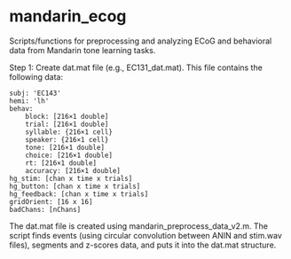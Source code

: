 # mandarin_ecog
Scripts/functions for preprocessing and analyzing ECoG and behavioral data from Mandarin tone learning tasks.

Step 1: Create dat.mat file (e.g., EC131_dat.mat). This file contains the following data:

    subj: 'EC143'
    hemi: 'lh'
    behav:
        block: [216×1 double]
        trial: [216×1 double]
        syllable: {216×1 cell}
        speaker: {216×1 cell}
        tone: [216×1 double]
        choice: [216×1 double]
        rt: [216×1 double]
        accuracy: [216×1 double]
    hg_stim: [chan x time x trials]
    hg_button: [chan x time x trials]
    hg_feedback: [chan x time x trials]
    gridOrient: [16 x 16]
    badChans: [nChans]

The dat.mat file is created using mandarin_preprocess_data_v2.m. The script finds events (using circular convolution between ANIN and stim.wav files), segments and z-scores data, and puts it into the dat.mat structure.

